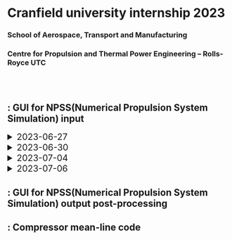 # Cranfield university internship 2023
### School of Aerospace, Transport and Manufacturing
### Centre for Propulsion and Thermal Power Engineering – Rolls-Royce UTC
<br />
<br />

## :  GUI for NPSS(Numerical Propulsion System Simulation) input

<details>   
<summary style="font-size: 20px;">2023-06-27</summary>

#### Data format : 
1. extension : .map
2. standard : Extracted from Turbomatch Map Library (09/2021) by Christos Nixarlidis.

#### Parsing :
1. Re library
2. fan.map  (PR, Wc depends on the same Nc, each beta)<br />
```
   beta_Nc_Wc = re.findall(r'beta = (\d+)\s+{\s+Nc =  {(.*?)\}\s+Wc =  {(.*?)}', data, re.DOTALL) <br />
   beta_Nc_PR = re.findall(r'beta = (\d+)\s+{\s+Nc =  {(.*?)\}\s+PR =  {(.*?)}', data, re.DOTALL)
```

3. turbine.map (dHqT, Wc, each Nc)<br />
```
   turbine_Nc_dHqT= re.findall(r"Nc\s*=\s*(.*?)\s*{\s*dHqT\s*=\s*{(.*?)}", data, re.DOTALL) <br />
   turbine_Nc_Wc = re.findall(r"Nc\s*=\s*(.*?)\s*{\s*dHqT\s*=.*?\s*Wc\s*=\s*{(.*?)}", data, re.DOTALL)
```

4. HPC.map ->

#### Plot : 
1. matplotlib
2. Fan.map -> x axis : pressure ratio(PR) , y axis : corrected mass flow(Wc)
3. Turbine.map ->  x axis : dHqT, y axis : corrected mass flow(Wc)
4. HPC.map ->

</details>


<details>   
<summary style="font-size: 20px;">2023-06-30</summary>

#### HPC(High Performance Computing)

#### Data format :
1. HPC.map :
   
   Table TB_Wc(real beta, real Nc){

VIGV = 0 {
    beta = 1  {
		Nc =  {0.5000, 0.5300, 0.5700, 0.6000, 0.6400}
		Wc =  {21.4000, 22.4900, 23.6960, 25.0040, 26.4140}
	}
    beta = 2  {
		Nc =  {0.5000, 0.5300, 0.5700, 0.6000, 0.6400}
		Wc =  {21.3510, 22.4610, 23.6830, 25.0020, 26.4150}
	}
	
}

VIGV = 3 {
    beta = 1  {
		Nc =  {0.5000, 0.5300, 0.5700, 0.6000, 0.6400}
		Wc =  {21.4000, 22.4900, 23.6960, 25.0040, 26.4140}
	}
    beta = 2  {
		Nc =  {0.5000, 0.5300, 0.5700, 0.6000, 0.6400}
		Wc =  {21.3510, 22.4610, 23.6830, 25.0020, 26.4150}
	}
}
}

1. not nested
2. regular

#### Parsing :

1. root window -> load file -> plot window -> VIGV value selection(another window) -> beta selection -> plot
2. Parsed data form(VIGV, beta, Nc, Wc or PR): 
\[('0', '1', '0.5000, 0.5300, 0.5700, 0.6000, 0.6400', '21.4000, 22.4900, 23.6960, 25.0040, 26.4140'),('0', '2', '0.5000, 0.5300, 0.5700, 0.6000, 0.6400', '21.3510, 22.4610, 23.6830, 25.0020, 26.4150'),('3', '1', '0.5000, 0.5300, 0.5700, 0.6000, 0.6400', '21.4000, 22.4900, 23.6960, 25.0040, 26.4140'), ('3', '2', '0.5000, 0.5300, 0.5700, 0.6000, 0.6400', '21.3510, 22.4610, 23.6830, 25.0020, 26.4150')]

3. HPC.map(VIGV, beta, Nc, Wc or PR): 

```
   	vigv_blocks = re.findall(r'(VIGV = \d+ \{.*?\})', data, re.DOTALL)
   
        beta_Nc_Wc = []
        beta_Nc_PR = []

        # Iterate over each VIGV block
        for block in vigv_blocks:
            # Extract VIGV value
            vigv = re.search(r'VIGV = (\d+)', block).group(1)
            
            # Extract all beta, Nc, Wc within this block
            block_beta_Nc_Wc = re.findall(r'beta = (\d+)\s+{\s+Nc =  {(.*?)\}\s+Wc =  {(.*?)}', data, re.DOTALL)
            # Extract all beta, Nc, PR within this block
            block_beta_Nc_PR = re.findall(r'beta = (\d+)\s+{\s+Nc =  {(.*?)\}\s+PR =  {(.*?)}', data, re.DOTALL)

            # For each beta, Nc, Wc set, append it along with VIGV value to the result
            for beta, nc, wc in block_beta_Nc_Wc:
                beta_Nc_Wc.append((vigv, beta, nc, wc))

            # For each beta, Nc, PR set, append it along with VIGV value to the result
            for beta, nc, pr in block_beta_Nc_PR:
                beta_Nc_PR.append((vigv, beta, nc, pr))

        beta_values = [int(beta) for _, beta, _, _ in beta_Nc_Wc]
```

5. 2 scroll listboxes cannot be selected in one window for Tkinter.
6. Parameter managing for VIGV -> global plot_window -> condition when plot the new window.

#### Plot :
1. The same as a compressor, Fan.map, except the selection of VIGV value in advance.
 
</details>


<details>   
<summary style="font-size: 20px;">2023-07-04</summary>
1. VIGV selection button update, optimized
	
2. subplot vs figure for matlablib

#### Nc plot function for HPC:
   Nc values plotted for every selection of VIGV
  => parsing error for data : ```re.findall``` with ```data``` parameter, it shares the data inside. <br>
  => ```block``` parameter has to be used. (iteration is not necessary)
      
   
	```
	vigv_blocks = re.findall(r'(VIGV\s+=\s+\d+\s+\{[^{}]*?(?:\{[^{}]*?(?:\{[^{}]*?\}[^{}]*?)*?\}[^{}]*?)*?\})', data, re.DOTALL)

        beta_Nc_Wc = []
        beta_Nc_PR = []
        beta_Nc = []

        # Iterate over each VIGV block
        for block in vigv_blocks:
            # Extract VIGV value
            vigv = re.search(r'VIGV\s+=\s+(\d+)', block).group(1)
            #print(block)
            
            beta_blocks = re.findall(r'(beta\s+=\s+\d+\s+\{[^{}]*?(?:\{[^{}]*?\}[^{}]*?)*?\})', block, re.DOTALL)
            
            for beta_block in beta_blocks:
                beta = re.search(r'beta\s+=\s+(\d+)', beta_block).group(1)
                nc = re.search(r'Nc\s+=\s+\{([^\}]*)\}', beta_block).group(1)
                wc = re.search(r'Wc\s+=\s+\{([^\}]*)\}', beta_block).group(1) if re.search(r'Wc\s+=\s+\{([^\}]*)\}', beta_block) else None
                pr = re.search(r'PR\s+=\s+\{([^\}]*)\}', beta_block).group(1) if re.search(r'PR\s+=\s+\{([^\}]*)\}', beta_block) else None
                
                if wc is not None:
                    beta_Nc_Wc.append((vigv, beta, nc, wc))
                
                if pr is not None:
                    beta_Nc_PR.append((vigv, beta, nc, pr))

                beta_Nc.append((vigv, beta, nc))

        beta_values = [int(beta) for _, beta, _, _ in beta_Nc_Wc]
	```
</details>

<details>   
<summary style="font-size: 20px;">2023-07-06</summary>
1. album issue with VIGV selection is corrected.
2. 
</details>


## :  GUI for NPSS(Numerical Propulsion System Simulation) output post-processing

## :  Compressor mean-line code

